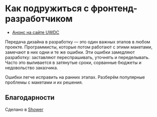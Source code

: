 # Как подружиться c фронтенд-разработчиком

- [Анонс на сайте UWDC](https://uwdc.ru/events/uwdc2023/talks/b13b647f-f03b-4b85-a9b3-0d0b2d988b93)

Передача дизайна в разработку — это один важных этапов в любом проекте. Программисты, которые потом работают с этими макетами, замечают в них одни и те же ошибки. Эти ошибки замедляют разработку: заставляют переспрашивать, уточнять и переделывать. Часто это выливается в затянутые сроки, сорванные бюджеты и недовольство заказчика.

Ошибки легче исправить на ранних этапах. Разберём популярные проблемы с макетами и их решения.

## Благодарности

Сделано в [Shower](https://github.com/shower/shower)
